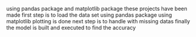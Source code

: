 using pandas package and matplotlib package these projects have been made
first step is to load the data set using pandas package
using matplotlib plotting is done
next step is to handle with missing datas
finally the model is built and executed to find the accuracy
